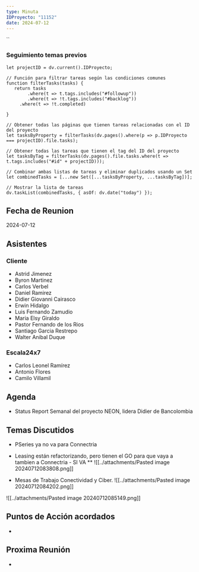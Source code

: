 ```yaml
---
type: Minuta
IDProyecto: "11152"
date: 2024-07-12
---
```

``

### Seguimiento temas previos
```dataviewjs
let projectID = dv.current().IDProyecto;

// Función para filtrar tareas según las condiciones comunes
function filterTasks(tasks) {
   return tasks
        .where(t => t.tags.includes("#followup"))
        .where(t => !t.tags.includes("#backlog"))
     .where(t => !t.completed)
        
}

// Obtener todas las páginas que tienen tareas relacionadas con el ID del proyecto
let tasksByProperty = filterTasks(dv.pages().where(p => p.IDProyecto === projectID).file.tasks);

// Obtener todas las tareas que tienen el tag del ID del proyecto
let tasksByTag = filterTasks(dv.pages().file.tasks.where(t => t.tags.includes("#id" + projectID)));

// Combinar ambas listas de tareas y eliminar duplicados usando un Set
let combinedTasks = [...new Set([...tasksByProperty, ...tasksByTag])];

// Mostrar la lista de tareas
dv.taskList(combinedTasks, { asOf: dv.date("today") });
 ```
## Fecha de Reunion
2024-07-12

## Asistentes

### Cliente
* Astrid Jimenez
* Byron Martinez
* Carlos Verbel
* Daniel Ramirez
* Didier Giovanni Cairasco
* Erwin Hidalgo
* Luis Fernando Zamudio
* Maria Elsy Giraldo
* Pastor Fernando de los Rios
* Santiago Garcia Restrepo
* Walter Anibal Duque
### Escala24x7
- Carlos Leonel Ramírez
-  Antonio Flores
- Camilo Villamil

## Agenda
* Status Report Semanal del proyecto NEON, lidera Didier de Bancolombia
## Temas Discutidos
- PSeries ya no va para Connectria
- Leasing están refactorizando, pero tienen el GO para que vaya a tambien a Connectria - SI VA **
![[../attachments/Pasted image 20240712083808.png]]

- Mesas de Trabajo Conectividad y Ciber.
![[../attachments/Pasted image 20240712084202.png]]


![[../attachments/Pasted image 20240712085149.png]]
## Puntos de Acción acordados
*  

## Proxima Reunión
*   
